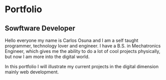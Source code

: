 # Portfolio

## Sowftware Developer

Hello everyone my name is Carlos Osuna and I am a self taught programmer, technology lover and engineer. I have a B.S. in Mechatronics Engineer, which gives me the ability to do a lot of cool projects physically, but now I am more into the digital world.

In this portfolio I will illustrate my current projects in the digital dimension mainly web development.
